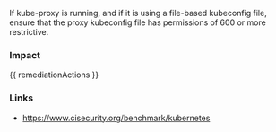 
If kube-proxy is running, and if it is using a file-based kubeconfig file, ensure that the proxy kubeconfig file has permissions of 600 or more restrictive.

### Impact
<!-- Add Impact here -->

<!-- DO NOT CHANGE -->
{{ remediationActions }}

### Links
- https://www.cisecurity.org/benchmark/kubernetes


